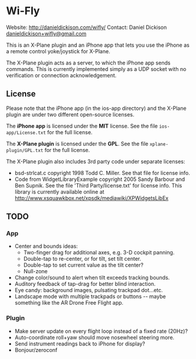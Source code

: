 Wi-Fly
=======

Website: http://danieldickison.com/wifly/
Contact: Daniel Dickison <danieldickison+wifly@gmail.com>

This is an X-Plane plugin and an iPhone app that lets you use the iPhone as a remote control yoke/joystick for X-Plane.

The X-Plane plugin acts as a server, to which the iPhone app sends commands.  This is currently implemented simply as a UDP socket with no verification or connection acknowledgement.


License
-------

Please note that the iPhone app (in the ios-app directory) and the X-Plane plugin are under two different open-source licenses.

The **iPhone app** is licensed under the **MIT** license.  See the file `ios-app/License.txt` for the full license.

The **X-Plane plugin** is licensed under the **GPL**.  See the file `xplane-plugin/GPL.txt` for the full license.

The X-Plane plugin also includes 3rd party code under separate licenses:

* bsd-strlcat.c copyright 1998 Todd C. Miller.  See that file for license info.
* Code from WidgetLibraryExample copyright 2005 Sandy Barbour and Ben Supnik.  See the file 'Third Party/license.txt' for license info.  This library is currently available online at http://www.xsquawkbox.net/xpsdk/mediawiki/XPWidgetsLibEx


TODO
----

### App ###

* Center and bounds ideas:
    - Two-finger drag for additional axes, e.g. 3-D cockpit panning.
    - Double-tap to re-center, or for tilt, set tilt center.
    - Double-tap to set current value as the tilt center?
    - Null-zone
* Change color/sound to alert when tilt exceeds tracking bounds.
* Auditory feedback of tap-drag for better blind interaction.
* Eye candy: background images, pulsating trackpad dot...etc.
* Landscape mode with multiple trackpads or buttons -- maybe something like the AR Drone Free Flight app.

### Plugin ###

* Make server update on every flight loop instead of a fixed rate (20Hz)?
* Auto-coordinate roll+yaw should move nosewheel steering more.
* Send instrument readings back to iPhone for display?
* Bonjour/zeroconf
